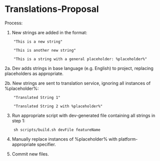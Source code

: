 # Translations-Proposal

Process:
1. New strings are added in the format:
```
    "This is a new string"

    "This is another new string"
    
    "This is a string with a general placeholder: %placeholder%"
```
2a. Dev adds strings in base language (e.g. English) to project, replacing placeholders as appropriate.

2b. New strings are sent to translation service, ignoring all instances of %placeholder%:
```
    "Translated String 1"
    
    "Translated String 2 with %placeholder%"
```    
3. Run appropriate script with dev-generated file containing all strings in step 1:
```
    sh scripts/build.sh devFile featureName
``` 
4. Manually replace instances of %placeholder% with platform-appropriate specifier.

5. Commit new files.
 

